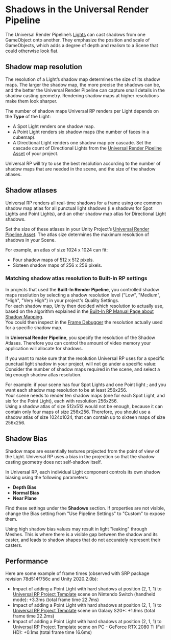# Shadows in the Universal Render Pipeline

The Universal Render Pipeline’s [Lights](light-component.md) can cast shadows from one GameObject onto another. They emphasize the position and scale of GameObjects, which adds a degree of depth and realism to a Scene that could otherwise look flat.

## Shadow map resolution

The resolution of a Light’s shadow map determines the size of its shadow maps. The larger the shadow map, the more precise the shadows can be, and the better the Universal Render Pipeline can capture small details in the shadow casting geometry. Rendering shadow maps at higher resolutions make them look sharper.

The number of shadow maps Universal RP renders per Light depends on the **Type** of the Light:

- A Spot Light renders one shadow map.
- A Point Light renders six shadow maps (the number of faces in a cubemap).
- A Directional Light renders one shadow map per cascade. Set the cascade count of Directional Lights from the [Universal Render Pipeline Asset](universalrp-asset.md) of your project.

Universal RP will try to use the best resolution according to the number of shadow maps that are needed in the scene, and the size of the shadow atlases.

## Shadow atlases

Universal RP renders all real-time shadows for a frame using one common shadow map atlas for all punctual light shadows (i.e shadows for Spot Lights and Point Lights), and an other shadow map atlas for Directional Light shadows.

Set the size of these atlases in your Unity Project’s [Universal Render Pipeline Asset](universalrp-asset.md). The atlas size determines the maximum resolution of shadows in your Scene.

For example, an atlas of size 1024 x 1024 can fit:

- Four shadow maps of 512 x 512 pixels.
- Sixteen shadow maps of 256 x 256 pixels.

### Matching shadow atlas resolution to Built-In RP settings

In projects that used the **Built-In Render Pipeline**, you controlled shadow maps resolution by selecting a shadow resolution level ("Low", "Medium", "High", "Very High") in your project's Quality Settings.  
For each shadow map, Unity then decided which resolution to actually use, based on the algorithm explained in the [Built-In RP Manual Page about Shadow Mapping](https://docs.unity3d.com/Manual/shadow-mapping.html).  
You could then inspect in the [Frame Debugger](https://docs.unity3d.com/Manual/FrameDebugger.html) the resolution actually used for a specific shadow map.

In **Universal Render Pipeline**, you specify the resolution of the Shadow Atlases. Therefore you can control the amount of video memory your application will allocate for shadows.  

If you want to make sure that the resolution Universal RP uses for a specific punctual light shadow in your project, will not go under a specific value: Consider the number of shadow maps required in the scene, and select a big enough shadow atlas resolution.  

For example: if your scene has four Spot Lights and one Point light ; and you want each shadow map resolution to be at least 256x256.  
Your scene needs to render ten shadow maps (one for each Spot Light, and six for the Point Light), each with resolution 256x256.  
Using a shadow atlas of size 512x512 would not be enough, because it can contain only four maps of size 256x256. Therefore, you should use a shadow atlas of size 1024x1024, that can contain up to sixteen maps of size 256x256.




## Shadow Bias

Shadow maps are essentially textures projected from the point of view of the Light. Universal RP uses a bias in the projection so that the shadow casting geometry does not self-shadow itself.

In Universal RP, each individual Light component controls its own shadow biasing using the following parameters:

- **Depth Bias**
- **Normal Bias**
- **Near Plane**

Find these settings under the **Shadows** section. If properties are not visible, change the Bias setting from "Use Pipeline Settings" to "Custom" to expose them.

Using high shadow bias values may result in light "leaking" through Meshes. This is where there is a visible gap between the shadow and its caster, and leads to shadow shapes that do not accurately represent their casters.


## Performance

Here are some example of frame times (observed with SRP package revision 78d514f756c and Unity 2020.2.0b):
- Impact of adding a Point Light with hard shadows at position (2, 1, 1) to [Universal RP Project Template](https://docs.unity3d.com/Manual/ProjectTemplates.html) scene on Nintendo Switch (handheld mode):    +3.3ms (total frame time 22.7ms)
- Impact of adding a Point Light with hard shadows at position (2, 1, 1) to [Universal RP Project Template](https://docs.unity3d.com/Manual/ProjectTemplates.html) scene on Galaxy S20+:                        +1.9ms (total frame time 22.2ms)
- Impact of adding a Point Light with hard shadows at position (2, 1, 1) to [Universal RP Project Template](https://docs.unity3d.com/Manual/ProjectTemplates.html) scene on PC - GeForce RTX 2080 Ti (Full HD): +0.1ms (total frame time 16.6ms)
